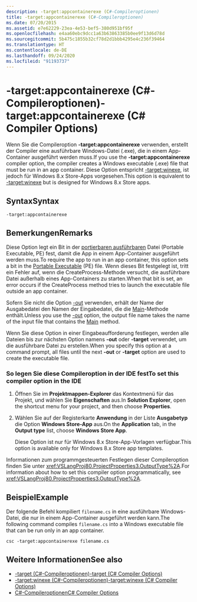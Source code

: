 ```yaml
---
description: -target:appcontainerexe (C#-Compileroptionen)
title: -target:appcontainerexe (C#-Compileroptionen)
ms.date: 07/20/2015
ms.assetid: e7e62229-23ea-4e53-bef5-380d951bf95f
ms.openlocfilehash: e4aa60ebc9dcc1a63b63863385b0ee9f13d6d78d
ms.sourcegitcommit: 5b475c1855b32cf78d2d1bbb4295e4c236f39464
ms.translationtype: HT
ms.contentlocale: de-DE
ms.lasthandoff: 09/24/2020
ms.locfileid: "91193737"
---
```

# <a name="-targetappcontainerexe-c-compiler-options"></a><span data-ttu-id="93e44-103">-target:appcontainerexe (C#-Compileroptionen)</span><span class="sxs-lookup"><span data-stu-id="93e44-103">-target:appcontainerexe (C# Compiler Options)</span></span>

<span data-ttu-id="93e44-104">Wenn Sie die Compileroption **-target:appcontainerexe** verwenden, erstellt der Compiler eine ausführbare Windows-Datei (.exe), die in einem App-Container ausgeführt werden muss.</span><span class="sxs-lookup"><span data-stu-id="93e44-104">If you use the **-target:appcontainerexe** compiler option, the compiler creates a Windows executable (.exe) file that must be run in an app container.</span></span> <span data-ttu-id="93e44-105">Diese Option entspricht [-target:winexe](./target-winexe-compiler-option.md), ist jedoch für Windows 8.x Store-Apps vorgesehen.</span><span class="sxs-lookup"><span data-stu-id="93e44-105">This option is equivalent to [-target:winexe](./target-winexe-compiler-option.md) but is designed for Windows 8.x Store apps.</span></span>  
  
## <a name="syntax"></a><span data-ttu-id="93e44-106">Syntax</span><span class="sxs-lookup"><span data-stu-id="93e44-106">Syntax</span></span>  
  
```console  
-target:appcontainerexe  
```  
  
## <a name="remarks"></a><span data-ttu-id="93e44-107">Bemerkungen</span><span class="sxs-lookup"><span data-stu-id="93e44-107">Remarks</span></span>  

 <span data-ttu-id="93e44-108">Diese Option legt ein Bit in der [portierbaren ausführbaren](/windows/desktop/Debug/pe-format) Datei (Portable Executable, PE) fest, damit die App in einem App-Container ausgeführt werden muss.</span><span class="sxs-lookup"><span data-stu-id="93e44-108">To require the app to run in an app container, this option sets a bit in the [Portable Executable](/windows/desktop/Debug/pe-format) (PE) file.</span></span> <span data-ttu-id="93e44-109">Wenn dieses Bit festgelegt ist, tritt ein Fehler auf, wenn die CreateProcess-Methode versucht, die ausführbare Datei außerhalb eines App-Containers zu starten.</span><span class="sxs-lookup"><span data-stu-id="93e44-109">When that bit is set, an error occurs if the CreateProcess method tries to launch the executable file outside an app container.</span></span>  
  
 <span data-ttu-id="93e44-110">Sofern Sie nicht die Option [-out](./out-compiler-option.md) verwenden, erhält der Name der Ausgabedatei den Namen der Eingabedatei, die die [Main](../../programming-guide/main-and-command-args/index.md)-Methode enthält.</span><span class="sxs-lookup"><span data-stu-id="93e44-110">Unless you use the [-out](./out-compiler-option.md) option, the output file name takes the name of the input file that contains the [Main](../../programming-guide/main-and-command-args/index.md) method.</span></span>  
  
 <span data-ttu-id="93e44-111">Wenn Sie diese Option in einer Eingabeaufforderung festlegen, werden alle Dateien bis zur nächsten Option namens **-out** oder **-target** verwendet, um die ausführbare Datei zu erstellen.</span><span class="sxs-lookup"><span data-stu-id="93e44-111">When you specify this option at a command prompt, all files until the next **-out** or **-target** option are used to create the executable file.</span></span>  
  
### <a name="to-set-this-compiler-option-in-the-ide"></a><span data-ttu-id="93e44-112">So legen Sie diese Compileroption in der IDE fest</span><span class="sxs-lookup"><span data-stu-id="93e44-112">To set this compiler option in the IDE</span></span>  
  
1. <span data-ttu-id="93e44-113">Öffnen Sie im **Projektmappen-Explorer** das Kontextmenü für das Projekt, und wählen Sie **Eigenschaften** aus.</span><span class="sxs-lookup"><span data-stu-id="93e44-113">In **Solution Explorer**, open the shortcut menu for your project, and then choose **Properties**.</span></span>  
  
2. <span data-ttu-id="93e44-114">Wählen Sie auf der Registerkarte **Anwendung** in der Liste **Ausgabetyp** die Option **Windows Store-App** aus.</span><span class="sxs-lookup"><span data-stu-id="93e44-114">On the **Application** tab, in the **Output type** list, choose **Windows Store App**.</span></span>  
  
     <span data-ttu-id="93e44-115">Diese Option ist nur für Windows 8.x Store-App-Vorlagen verfügbar.</span><span class="sxs-lookup"><span data-stu-id="93e44-115">This option is available only for Windows 8.x Store app templates.</span></span>  
  
 <span data-ttu-id="93e44-116">Informationen zum programmgesteuerten Festlegen dieser Compileroption finden Sie unter <xref:VSLangProj80.ProjectProperties3.OutputType%2A>.</span><span class="sxs-lookup"><span data-stu-id="93e44-116">For information about how to set this compiler option programmatically, see <xref:VSLangProj80.ProjectProperties3.OutputType%2A>.</span></span>  
  
## <a name="example"></a><span data-ttu-id="93e44-117">Beispiel</span><span class="sxs-lookup"><span data-stu-id="93e44-117">Example</span></span>  

 <span data-ttu-id="93e44-118">Der folgende Befehl kompiliert `filename.cs` in eine ausführbare Windows-Datei, die nur in einem App-Container ausgeführt werden kann.</span><span class="sxs-lookup"><span data-stu-id="93e44-118">The following command compiles `filename.cs` into a Windows executable file that can be run only in an app container.</span></span>  
  
```console  
csc -target:appcontainerexe filename.cs  
```  
  
## <a name="see-also"></a><span data-ttu-id="93e44-119">Weitere Informationen</span><span class="sxs-lookup"><span data-stu-id="93e44-119">See also</span></span>

- [<span data-ttu-id="93e44-120">-target (C#-Compileroptionen)</span><span class="sxs-lookup"><span data-stu-id="93e44-120">-target (C# Compiler Options)</span></span>](./target-compiler-option.md)
- [<span data-ttu-id="93e44-121">-target:winexe (C#-Compileroptionen)</span><span class="sxs-lookup"><span data-stu-id="93e44-121">-target:winexe (C# Compiler Options)</span></span>](./target-winexe-compiler-option.md)
- [<span data-ttu-id="93e44-122">C#-Compileroptionen</span><span class="sxs-lookup"><span data-stu-id="93e44-122">C# Compiler Options</span></span>](./index.md)
